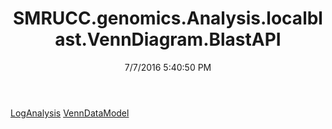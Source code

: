 ﻿---
title: SMRUCC.genomics.Analysis.localblast.VennDiagram.BlastAPI
date: 7/7/2016 5:40:50 PM
---

[LogAnalysis](T-SMRUCC.genomics.Analysis.localblast.VennDiagram.BlastAPI.LogAnalysis.html)
[VennDataModel](T-SMRUCC.genomics.Analysis.localblast.VennDiagram.BlastAPI.VennDataModel.html)
